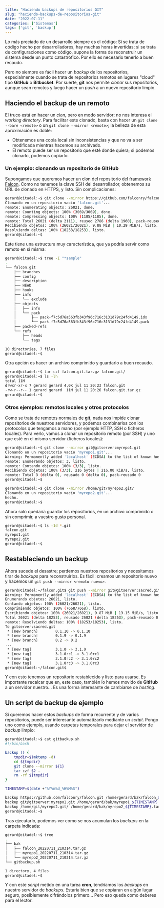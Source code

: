 ```yaml
---
title: "Haciendo backups de repositorios GIT"
slug: "haciendo-backups-de-repositorios-git"
date: "2022-07-11"
categories: ['Sistemas']
tags: ['git', 'backup']
---
```


Lo más preciado de un desarrollo siempre es el código: Si se trata de código hecho por desarrolladores,
hay muchas horas invertidas; si se trata de configuraciones como código, supone la forma de reconstruir
un sistema desde un punto catastrófico. Por ello es necesario tenerlo a buen recaudo.<!--more-->

Pero no siempre es fácil hacer un *backup* de los repositorios, especialmente cuando se trata de
repositorios remotos en lugares "cloud" tipo **GitHub** o **Bitbucket**. Por suerte, **git** nos permite
*clonar* sus repositorios, aunque sean remotos y luego hacer un *push* a un nuevo repositorio limpio.

## Haciendo el backup de un remoto

El truco está en hacer un *clon*, pero en modo servidor; no nos interesa el *working directory*.
Para facilitar este clonado, basta con hacer un `git clone --bare <remote>` o un `git clone --mirror <remote>`;
la belleza de esta aproximación es doble:

* Obtenemos una copia local sin inconsistencias y que no va a ser modificada mientras hacemos su archivado.
* El remoto puede ser un repositorio que esté donde quiera; si podemos clonarlo, podemos copiarlo.

### Un ejemplo: clonando un repositorio de **GitHub**

Supongamos que queremos hacer un clon del repositorio del [framework Falcon][1]. Como no tenemos la
clave SSH del desarrollador, obtenemos su URL de clonado en HTTPS, y listo. Sin complicaciones:

```bash
gerard@citadel:~$ git clone --mirror https://github.com/falconry/falcon.git
Clonando en un repositorio vacío 'falcon.git'...
remote: Enumerating objects: 26021, done.
remote: Counting objects: 100% (3069/3069), done.
remote: Compressing objects: 100% (1105/1105), done.
remote: Total 26021 (delta 2111), reused 2786 (delta 1960), pack-reused 22952
Recibiendo objetos: 100% (26021/26021), 9.88 MiB | 10.29 MiB/s, listo.
Resolviendo deltas: 100% (18253/18253), listo.
gerard@citadel:~$
```

Este tiene una estructura muy característica, que ya podría servir como remoto en sí misma:

```bash
gerard@citadel:~$ tree -I "*sample"
.
└── falcon.git
    ├── branches
    ├── config
    ├── description
    ├── HEAD
    ├── hooks
    ├── info
    │   └── exclude
    ├── objects
    │   ├── info
    │   └── pack
    │       ├── pack-f7c5d76a563fb343f96c716c3131d79c24fd4149.idx
    │       └── pack-f7c5d76a563fb343f96c716c3131d79c24fd4149.pack
    ├── packed-refs
    └── refs
        ├── heads
        └── tags

10 directories, 7 files
gerard@citadel:~$
```

Otra opción es hacer un archivo comprimido y guardarlo a buen recaudo.

```bash
gerard@citadel:~$ tar czf falcon.git.tar.gz falcon.git/
gerard@citadel:~$ ls -lh
total 11M
drwxr-xr-x 7 gerard gerard 4,0K jul 11 20:23 falcon.git
-rw-r--r-- 1 gerard gerard  11M jul 11 20:26 falcon.git.tar.gz
gerard@citadel:~$
```

### Otros ejemplos: remotos locales y otros protocolos

Como se trata de remotos normales de **git**, nada nos impide clonar repositorios de nuestros servidores,
y podemos combinarlos con los protocolos que tengamos a mano (por ejemplo HTTP, SSH o ficheros locales).
Para verlo, vamos a clonar un repositorio remoto (por SSH) y uno que esté en el mismo servidor (ficheros locales):

```bash
gerard@citadel:~$ git clone --mirror git@gitserver:myrepo1.git
Clonando en un repositorio vacío 'myrepo1.git'...
Warning: Permanently added 'localhost' (ECDSA) to the list of known hosts.
remote: Enumerando objetos: 3, listo.
remote: Contando objetos: 100% (3/3), listo.
Recibiendo objetos: 100% (3/3), 216 bytes | 216.00 KiB/s, listo.
remote: Total 3 (delta 0), reusado 0 (delta 0), pack-reusado 0
gerard@citadel:~$
```

```bash
gerard@citadel:~$ git clone --mirror /home/git/myrepo2.git/
Clonando en un repositorio vacío 'myrepo2.git'...
hecho.
gerard@citadel:~$
```

Ahora solo quedaría guardar los repositorios, en un archivo comprimido o sin comprimir, a vuestro gusto personal.

```bash
gerard@citadel:~$ ls -1d *.git
falcon.git
myrepo1.git
myrepo2.git
gerard@citadel:~$
```

## Restableciendo un backup

Ahora sucede el desastre; perdemos nuestros repositorios y necesitamos tirar de *backups* para reconstruirlos.
Es fácil: creamos un repositorio nuevo y hacemos un `git push --mirror <remoto nuevo>`.

```bash
gerard@citadel:~/falcon.git$ git push --mirror git@gitserver:sacred.git
Warning: Permanently added 'localhost' (ECDSA) to the list of known hosts.
Enumerando objetos: 26021, listo.
Contando objetos: 100% (26021/26021), listo.
Comprimiendo objetos: 100% (7668/7668), listo.
Escribiendo objetos: 100% (26021/26021), 9.87 MiB | 13.15 MiB/s, listo.
Total 26021 (delta 18253), reusado 26021 (delta 18253), pack-reusado 0
remote: Resolviendo deltas: 100% (18253/18253), listo.
To gitserver:sacred.git
 * [new branch]        0.1.10 -> 0.1.10
 * [new branch]        0.1.9 -> 0.1.9
 * [new branch]        0.2 -> 0.2
...
 * [new tag]           3.1.0 -> 3.1.0
 * [new tag]           3.1.0rc1 -> 3.1.0rc1
 * [new tag]           3.1.0rc2 -> 3.1.0rc2
 * [new tag]           3.1.0rc3 -> 3.1.0rc3
gerard@citadel:~/falcon.git$
```

Y con esto tenemos un repositorio restablecido y listo para usarse. Es importante recalcar que en, este caso,
también lo hemos movido de **GitHub** a un servidor nuestro... Es una forma interesante de cambiarse de *hosting*.

## Un script de backup de ejemplo

Si queremos hacer estos *backups* de forma recurrente y de varios repositorios, puede ser interesante automatizarlo
mediante un *script*. Pongo uno como ejemplo, usando carpetas temporales para dejar el servidor de *backup* limpio:

```bash
gerard@citadel:~$ cat gitbackup.sh
#!/bin/bash

backup () {
    tmpdir=$(mktemp -d)
    cd ${tmpdir}
    git clone --mirror ${1}
    tar czf $2 .
    rm -rf ${tmpdir}
}

TIMESTAMP=$(date +"%Y%m%d_%H%M%S")

backup https://github.com/falconry/falcon.git /home/gerard/bak/falcon_${TIMESTAMP}.tar.gz
backup git@gitserver:myrepo1.git /home/gerard/bak/myrepo1_${TIMESTAMP}.tar.gz
backup /home/git/myrepo2.git/ /home/gerard/bak/myrepo2_${TIMESTAMP}.tar.gz
gerard@citadel:~$
```

Tras ejecutarlo, podemos ver como se nos acumulan los *backups* en la carpeta indicada:

```bash
gerard@citadel:~$ tree
.
├── bak
│   ├── falcon_20220711_210314.tar.gz
│   ├── myrepo1_20220711_210314.tar.gz
│   └── myrepo2_20220711_210314.tar.gz
└── gitbackup.sh

1 directory, 4 files
gerard@citadel:~$
```

Y con este *script* metido en una tarea **cron**, tendríamos los *backups* en nuestro servidor de
*backups*. Estaría bien que se copiaran en algún lugar seguro, posiblemente cifrándolos primero...
Pero eso queda como deberes para el lector.

[1]: https://github.com/falconry/falcon
